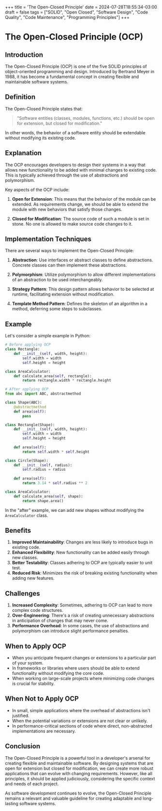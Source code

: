 +++
title = 'The Open-Closed Principle'
date = 2024-07-28T18:55:34-03:00
draft = false
tags = ["SOLID", "Open Closed", "Software Design", "Code Quality", "Code Maintenance", "Programming Principles"]
+++

# The Open-Closed Principle (OCP)

## Introduction

The Open-Closed Principle (OCP) is one of the five SOLID principles of object-oriented programming and design. Introduced by Bertrand Meyer in 1988, it has become a fundamental concept in creating flexible and maintainable software systems.

## Definition

The Open-Closed Principle states that:

> "Software entities (classes, modules, functions, etc.) should be open for extension, but closed for modification."

In other words, the behavior of a software entity should be extendable without modifying its existing code.

## Explanation

The OCP encourages developers to design their systems in a way that allows new functionality to be added with minimal changes to existing code. This is typically achieved through the use of abstractions and polymorphism.

Key aspects of the OCP include:

1. **Open for Extension**: This means that the behavior of the module can be extended. As requirements change, we should be able to extend the module with new behaviors that satisfy those changes.

2. **Closed for Modification**: The source code of such a module is set in stone. No one is allowed to make source code changes to it.

## Implementation Techniques

There are several ways to implement the Open-Closed Principle:

1. **Abstraction**: Use interfaces or abstract classes to define abstractions. Concrete classes can then implement these abstractions.

2. **Polymorphism**: Utilize polymorphism to allow different implementations of an abstraction to be used interchangeably.

3. **Strategy Pattern**: This design pattern allows behavior to be selected at runtime, facilitating extension without modification.

4. **Template Method Pattern**: Defines the skeleton of an algorithm in a method, deferring some steps to subclasses.

## Example

Let's consider a simple example in Python:

```python
# Before applying OCP
class Rectangle:
    def __init__(self, width, height):
        self.width = width
        self.height = height

class AreaCalculator:
    def calculate_area(self, rectangle):
        return rectangle.width * rectangle.height

# After applying OCP
from abc import ABC, abstractmethod

class Shape(ABC):
    @abstractmethod
    def area(self):
        pass

class Rectangle(Shape):
    def __init__(self, width, height):
        self.width = width
        self.height = height
    
    def area(self):
        return self.width * self.height

class Circle(Shape):
    def __init__(self, radius):
        self.radius = radius
    
    def area(self):
        return 3.14 * self.radius ** 2

class AreaCalculator:
    def calculate_area(self, shape):
        return shape.area()
```

In the "after" example, we can add new shapes without modifying the `AreaCalculator` class.

## Benefits

1. **Improved Maintainability**: Changes are less likely to introduce bugs in existing code.
2. **Enhanced Flexibility**: New functionality can be added easily through new classes.
3. **Better Testability**: Classes adhering to OCP are typically easier to unit test.
4. **Reduced Risk**: Minimizes the risk of breaking existing functionality when adding new features.

## Challenges

1. **Increased Complexity**: Sometimes, adhering to OCP can lead to more complex code structures.
2. **Over-Engineering**: There's a risk of creating unnecessary abstractions in anticipation of changes that may never come.
3. **Performance Overhead**: In some cases, the use of abstractions and polymorphism can introduce slight performance penalties.

## When to Apply OCP

- When you anticipate frequent changes or extensions to a particular part of your system.
- In frameworks or libraries where users should be able to extend functionality without modifying the core code.
- When working on large-scale projects where minimizing code changes is crucial for stability.

## When Not to Apply OCP

- In small, simple applications where the overhead of abstractions isn't justified.
- When the potential variations or extensions are not clear or unlikely.
- In performance-critical sections of code where direct, non-abstracted implementations are necessary.

## Conclusion

The Open-Closed Principle is a powerful tool in a developer's arsenal for creating flexible and maintainable software. By designing systems that are open for extension but closed for modification, we can create more robust applications that can evolve with changing requirements. However, like all principles, it should be applied judiciously, considering the specific context and needs of each project.

As software development continues to evolve, the Open-Closed Principle remains a relevant and valuable guideline for creating adaptable and long-lasting software systems.